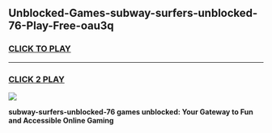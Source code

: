 
## Unblocked-Games-subway-surfers-unblocked-76-Play-Free-oau3q
<h3>
<a href="https://premium76.site?title=subway-surfers-unblocked-76&ref=18A1">CLICK TO PLAY</a></h3>
<hr>

<h3>
<a href="https://premium76.site?title=subway-surfers-unblocked-76&ref=18A1">CLICK 2 PLAY</a>
  
</h3>

<a href="https://premium76.site?title=subway-surfers-unblocked-76&ref=18A1"><img src="https://clearcache.store/games.png"></a>


**subway-surfers-unblocked-76 games unblocked: Your Gateway to Fun and Accessible Online Gaming**
